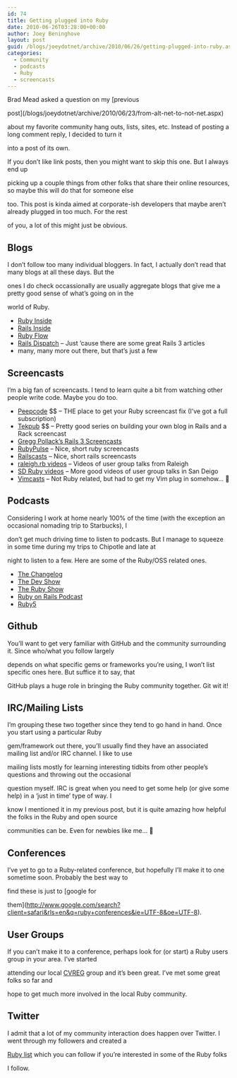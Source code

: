 ```yaml
---
id: 74
title: Getting plugged into Ruby
date: 2010-06-26T03:28:00+00:00
author: Joey Beninghove
layout: post
guid: /blogs/joeydotnet/archive/2010/06/26/getting-plugged-into-ruby.aspx
categories:
  - Community
  - podcasts
  - Ruby
  - screencasts
---
```

Brad Mead asked a question on my [previous
  
post](/blogs/joeydotnet/archive/2010/06/23/from-alt-net-to-not-net.aspx)
  
about my favorite community hang outs, lists, sites, etc. Instead of posting a long comment reply, I decided to turn it
  
into a post of its own.

If you don&#8217;t like link posts, then you might want to skip this one. But I always end up
  
picking up a couple things from other folks that share their online resources, so maybe this will do that for someone else
  
too. This post is kinda aimed at corporate-ish developers that maybe aren&#8217;t already plugged in too much. For the rest
  
of you, a lot of this might just be obvious.

## Blogs

I don&#8217;t follow too many individual bloggers. In fact, I actually don&#8217;t read that many blogs at all these days. But the
  
ones I do check occassionally are usually aggregate blogs that give me a pretty good sense of what&#8217;s going on in the
  
world of Ruby.

  * [Ruby Inside](http://www.rubyinside.com)
  * [Rails Inside](http://www.railsinside.com)
  * [Ruby Flow](http://rubyflow.com)
  * [Rails Dispatch](http://railsdispatch.com) &#8211; Just &#8217;cause there are some great Rails 3 articles
  * many, many more out there, but that&#8217;s just a few

## Screencasts

I&#8217;m a big fan of screencasts. I tend to learn quite a bit from watching other people write code. Maybe you do too.

  * [Peepcode](http://peepcode.com) $$ &#8211; THE place to get your Ruby screencast fix (I&#8217;ve got a full subscription)
  * [Tekpub](http://tekpub.com) $$ &#8211; Pretty good series on building your own blog in Rails and a Rack screencast
  * [Gregg Pollack&#8217;s Rails 3 Screencasts](http://rubyonrails.org/screencasts/rails3)
  * [RubyPulse](http://www.rubypulse.com) &#8211; Nice, short ruby screencasts
  * [Railscasts](http://railscasts.com) &#8211; Nice, short rails screencasts
  * [raleigh.rb videos](http://raleighrb.com) &#8211; Videos of user group talks from Raleigh
  * [SD Ruby videos](http://sdruby.org/podcast) &#8211; More good videos of user group talks in San Deigo
  * [Vimcasts](http://vimcasts.org) &#8211; Not Ruby related, but had to get my Vim plug in somehow&#8230; 🙂

## Podcasts

Considering I work at home nearly 100% of the time (with the exception an occasional nomading trip to Starbucks), I
  
don&#8217;t get much driving time to listen to podcasts. But I manage to squeeze in some time during my trips to Chipotle and late at
  
night to listen to a few. Here are some of the Ruby/OSS related ones.

  * [The Changelog](http://thechangelog.com)
  * [The Dev Show](http://5by5.tv/devshow)
  * [The Ruby Show](http://5by5.tv/rubyshow)
  * [Ruby on Rails Podcast](http://podcast.rubyonrails.org)
  * [Ruby5](http://ruby5.envylabs.com)

## Github

You&#8217;ll want to get very familiar with GitHub and the community surrounding it. Since who/what you follow largely
  
depends on what specific gems or frameworks you&#8217;re using, I won&#8217;t list specific ones here. But suffice it to say, that
  
GitHub plays a huge role in bringing the Ruby community together. Git wit it!

## IRC/Mailing Lists

I&#8217;m grouping these two together since they tend to go hand in hand. Once you start using a particular Ruby
  
gem/framework out there, you&#8217;ll usually find they have an associated mailing list and/or IRC channel. I like to use
  
mailing lists mostly for learning interesting tidbits from other people&#8217;s questions and throwing out the occasional
  
question myself. IRC is great when you need to get some help (or give some help) in a &#8216;just in time&#8217; type of way. I
  
know I mentioned it in my previous post, but it is quite amazing how helpful the folks in the Ruby and open source
  
communities can be. Even for newbies like me&#8230; 🙂

## Conferences

I&#8217;ve yet to go to a Ruby-related conference, but hopefully I&#8217;ll make it to one sometime soon. Probably the best way to
  
find these is just to [google for
  
them](http://www.google.com/search?client=safari&rls=en&q=ruby+conferences&ie=UTF-8&oe=UTF-8).

## User Groups

If you can&#8217;t make it to a conference, perhaps look for (or start) a Ruby users group in your area. I&#8217;ve started
  
attending our local [CVREG](http://cvreg.org) group and it&#8217;s been great. I&#8217;ve met some great folks so far and
  
hope to get much more involved in the local Ruby community.

## Twitter

I admit that a lot of my community interaction does happen over Twitter. I went through my followers and created a
  
[Ruby list](http://twitter.com/joeybeninghove/ruby) which you can follow if you&#8217;re interested in some of the Ruby folks
  
I follow.